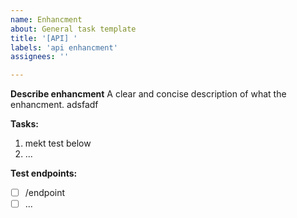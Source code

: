 ```yaml
---
name: Enhancment
about: General task template
title: '[API] '
labels: 'api enhancment'
assignees: ''

---
```


**Describe enhancment**
A clear and concise description of what the enhancment.
adsfadf

**Tasks:**

1. mekt test below
2. ...

**Test endpoints:**

- [ ] /endpoint
- [ ] ...

